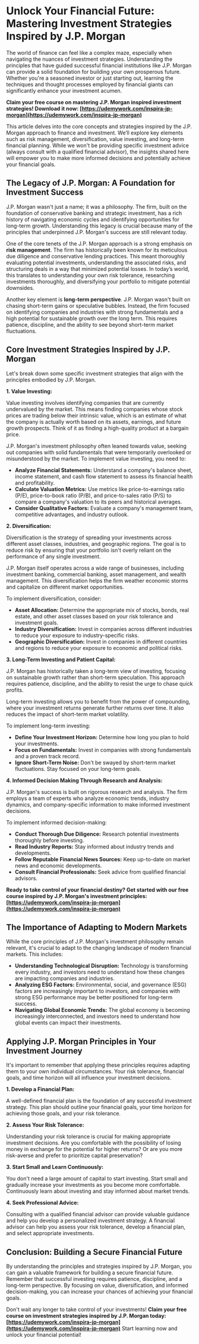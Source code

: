 # Unlock Your Financial Future: Mastering Investment Strategies Inspired by J.P. Morgan

The world of finance can feel like a complex maze, especially when navigating the nuances of investment strategies.  Understanding the principles that have guided successful financial institutions like J.P. Morgan can provide a solid foundation for building your own prosperous future.  Whether you're a seasoned investor or just starting out, learning the techniques and thought processes employed by financial giants can significantly enhance your investment acumen.

**Claim your free course on mastering J.P. Morgan inspired investment strategies! Download it now: [https://udemywork.com/inspira-jp-morgan](https://udemywork.com/inspira-jp-morgan)**

This article delves into the core concepts and strategies inspired by the J.P. Morgan approach to finance and investment. We’ll explore key elements such as risk management, diversification, value investing, and long-term financial planning. While we won't be providing specific investment advice (always consult with a qualified financial advisor), the insights shared here will empower you to make more informed decisions and potentially achieve your financial goals.

##  The Legacy of J.P. Morgan: A Foundation for Investment Success

J.P. Morgan wasn't just a name; it was a philosophy.  The firm, built on the foundation of conservative banking and strategic investment, has a rich history of navigating economic cycles and identifying opportunities for long-term growth.  Understanding this legacy is crucial because many of the principles that underpinned J.P. Morgan's success are still relevant today.

One of the core tenets of the J.P. Morgan approach is a strong emphasis on **risk management**.  The firm has historically been known for its meticulous due diligence and conservative lending practices. This meant thoroughly evaluating potential investments, understanding the associated risks, and structuring deals in a way that minimized potential losses.  In today’s world, this translates to understanding your own risk tolerance, researching investments thoroughly, and diversifying your portfolio to mitigate potential downsides.

Another key element is **long-term perspective**. J.P. Morgan wasn't built on chasing short-term gains or speculative bubbles. Instead, the firm focused on identifying companies and industries with strong fundamentals and a high potential for sustainable growth over the long term. This requires patience, discipline, and the ability to see beyond short-term market fluctuations.

## Core Investment Strategies Inspired by J.P. Morgan

Let's break down some specific investment strategies that align with the principles embodied by J.P. Morgan.

**1. Value Investing:**

Value investing involves identifying companies that are currently undervalued by the market.  This means finding companies whose stock prices are trading below their intrinsic value, which is an estimate of what the company is actually worth based on its assets, earnings, and future growth prospects.  Think of it as finding a high-quality product at a bargain price.  

J.P. Morgan's investment philosophy often leaned towards value, seeking out companies with solid fundamentals that were temporarily overlooked or misunderstood by the market.  To implement value investing, you need to:

*   **Analyze Financial Statements:** Understand a company's balance sheet, income statement, and cash flow statement to assess its financial health and profitability.
*   **Calculate Valuation Metrics:**  Use metrics like price-to-earnings ratio (P/E), price-to-book ratio (P/B), and price-to-sales ratio (P/S) to compare a company's valuation to its peers and historical averages.
*   **Consider Qualitative Factors:**  Evaluate a company's management team, competitive advantages, and industry outlook.

**2. Diversification:**

Diversification is the strategy of spreading your investments across different asset classes, industries, and geographic regions.  The goal is to reduce risk by ensuring that your portfolio isn't overly reliant on the performance of any single investment.

J.P. Morgan itself operates across a wide range of businesses, including investment banking, commercial banking, asset management, and wealth management. This diversification helps the firm weather economic storms and capitalize on different market opportunities.

To implement diversification, consider:

*   **Asset Allocation:** Determine the appropriate mix of stocks, bonds, real estate, and other asset classes based on your risk tolerance and investment goals.
*   **Industry Diversification:** Invest in companies across different industries to reduce your exposure to industry-specific risks.
*   **Geographic Diversification:** Invest in companies in different countries and regions to reduce your exposure to economic and political risks.

**3.  Long-Term Investing and Patient Capital:**

J.P. Morgan has historically taken a long-term view of investing, focusing on sustainable growth rather than short-term speculation.  This approach requires patience, discipline, and the ability to resist the urge to chase quick profits.

Long-term investing allows you to benefit from the power of compounding, where your investment returns generate further returns over time. It also reduces the impact of short-term market volatility.

To implement long-term investing:

*   **Define Your Investment Horizon:**  Determine how long you plan to hold your investments.
*   **Focus on Fundamentals:**  Invest in companies with strong fundamentals and a proven track record.
*   **Ignore Short-Term Noise:**  Don't be swayed by short-term market fluctuations.  Stay focused on your long-term goals.

**4.  Informed Decision Making Through Research and Analysis:**

J.P. Morgan's success is built on rigorous research and analysis.  The firm employs a team of experts who analyze economic trends, industry dynamics, and company-specific information to make informed investment decisions.

To implement informed decision-making:

*   **Conduct Thorough Due Diligence:**  Research potential investments thoroughly before investing.
*   **Read Industry Reports:**  Stay informed about industry trends and developments.
*   **Follow Reputable Financial News Sources:**  Keep up-to-date on market news and economic developments.
*   **Consult Financial Professionals:**  Seek advice from qualified financial advisors.

**Ready to take control of your financial destiny? Get started with our free course inspired by J.P. Morgan's investment principles: [https://udemywork.com/inspira-jp-morgan](https://udemywork.com/inspira-jp-morgan)**

## The Importance of Adapting to Modern Markets

While the core principles of J.P. Morgan's investment philosophy remain relevant, it's crucial to adapt to the changing landscape of modern financial markets.  This includes:

*   **Understanding Technological Disruption:**  Technology is transforming every industry, and investors need to understand how these changes are impacting companies and industries.
*   **Analyzing ESG Factors:**  Environmental, social, and governance (ESG) factors are increasingly important to investors, and companies with strong ESG performance may be better positioned for long-term success.
*   **Navigating Global Economic Trends:**  The global economy is becoming increasingly interconnected, and investors need to understand how global events can impact their investments.

## Applying J.P. Morgan Principles in Your Investment Journey

It's important to remember that applying these principles requires adapting them to your own individual circumstances. Your risk tolerance, financial goals, and time horizon will all influence your investment decisions.

**1. Develop a Financial Plan:**

A well-defined financial plan is the foundation of any successful investment strategy.  This plan should outline your financial goals, your time horizon for achieving those goals, and your risk tolerance.

**2.  Assess Your Risk Tolerance:**

Understanding your risk tolerance is crucial for making appropriate investment decisions.  Are you comfortable with the possibility of losing money in exchange for the potential for higher returns? Or are you more risk-averse and prefer to prioritize capital preservation?

**3. Start Small and Learn Continuously:**

You don't need a large amount of capital to start investing.  Start small and gradually increase your investments as you become more comfortable.  Continuously learn about investing and stay informed about market trends.

**4.  Seek Professional Advice:**

Consulting with a qualified financial advisor can provide valuable guidance and help you develop a personalized investment strategy.  A financial advisor can help you assess your risk tolerance, develop a financial plan, and select appropriate investments.

## Conclusion: Building a Secure Financial Future

By understanding the principles and strategies inspired by J.P. Morgan, you can gain a valuable framework for building a secure financial future.  Remember that successful investing requires patience, discipline, and a long-term perspective.  By focusing on value, diversification, and informed decision-making, you can increase your chances of achieving your financial goals.

Don't wait any longer to take control of your investments! **Claim your free course on investment strategies inspired by J.P. Morgan today: [https://udemywork.com/inspira-jp-morgan](https://udemywork.com/inspira-jp-morgan)**  Start learning now and unlock your financial potential!
